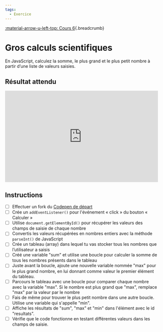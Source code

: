 ```yaml
---
tags:
  - Exercice
---
```


[:material-arrow-u-left-top: Cours 6](../cours06.md){.breadcrumb}

# Gros calculs scientifiques

En JavaScript, calculez la somme, le plus grand et le plus petit nombre à partir d’une liste de valeurs saisies.

## Résultat attendu

<iframe class="aspect-1-1" height="300" style="width: 100%;" scrolling="no" title="JavaScript - Exercice - Calcul (SOLUTION)" src="https://codepen.io/tim-momo/embed/ExqjNKB?default-tab=result&editable=false&theme-id=50173" frameborder="no" loading="lazy" allowtransparency="true" allowfullscreen="true">
  See the Pen <a href="https://codepen.io/tim-momo/pen/ExqjNKB">
  JavaScript - Exercice - Calcul (SOLUTION)</a> by TIM Montmorency (<a href="https://codepen.io/tim-momo">@tim-momo</a>)
  on <a href="https://codepen.io">CodePen</a>.
</iframe>

## Instructions

- [ ] Effectuer un fork du [Codepen de départ](https://codepen.io/tim-momo/pen/YzoMEoY??editors=1000)
- [ ] Crée un `addEventListener()` pour l'événement « click » du bouton « Calculer »
- [ ] Utilise `document.getElementById()` pour récupérer les valeurs des champs de saisie de chaque nombre
- [ ] Convertis les valeurs récupérées en nombres entiers avec la méthode `parseInt()` de JavaScript
- [ ] Crée un tableau (array) dans lequel tu vas stocker tous les nombres que l’utilisateur a saisis
- [ ] Créé une variable "sum" et utilise une boucle pour calculer la somme de tous les nombres présents dans le tableau
- [ ] Juste avant la boucle, ajoute une nouvelle variable nommée "max" pour le plus grand nombre, en lui donnant comme valeur le premier élément du tableau.
- [ ] Parcours le tableau avec une boucle pour comparer chaque nombre avec la variable "max". Si le nombre est plus grand que "max", remplace "max" par la valeur par le nombre
- [ ] Fais de même pour trouver le plus petit nombre dans une autre boucle. Utilise une variable qui s'appelle "min".
- [ ] Affiche les résultats de "sum", "max" et "min" dans l'élément avec le id "resultats".
- [ ] Vérifie que le code fonctionne en testant différentes valeurs dans les champs de saisie.
